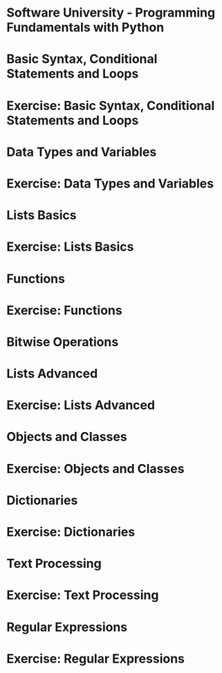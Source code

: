 # Software University - Programming Fundamentals with Python



# Basic Syntax, Conditional Statements and Loops
# Exercise: Basic Syntax, Conditional Statements and Loops

# Data Types and Variables
# Exercise: Data Types and Variables

# Lists Basics
# Exercise: Lists Basics

# Functions
# Exercise: Functions

# Bitwise Operations

# Lists Advanced
# Exercise: Lists Advanced

# Objects and Classes
# Exercise: Objects and Classes

# Dictionaries
# Exercise: Dictionaries

# Text Processing
# Exercise: Text Processing

# Regular Expressions
# Exercise: Regular Expressions



